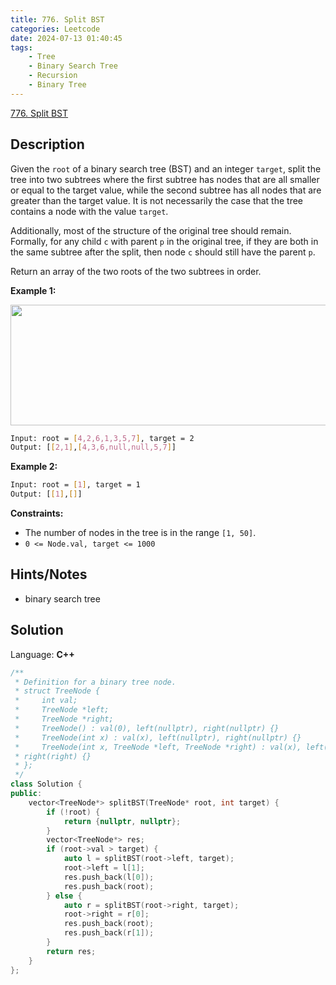 ```yaml
---
title: 776. Split BST
categories: Leetcode
date: 2024-07-13 01:40:45
tags:
    - Tree
    - Binary Search Tree
    - Recursion
    - Binary Tree
---
```


[776. Split BST](https://leetcode.com/problems/split-bst/description/)

## Description

Given the `root` of a binary search tree (BST) and an integer `target`, split the tree into two subtrees where the first subtree has nodes that are all smaller or equal to the target value, while the second subtree has all nodes that are greater than the target value. It is not necessarily the case that the tree contains a node with the value `target`.

Additionally, most of the structure of the original tree should remain. Formally, for any child `c` with parent `p` in the original tree, if they are both in the same subtree after the split, then node `c` should still have the parent `p`.

Return an array of the two roots of the two subtrees in order.

**Example 1:**

<img alt="" src="https://assets.leetcode.com/uploads/2021/06/13/split-tree.jpg" style="width: 600px; height: 193px;">

```bash
Input: root = [4,2,6,1,3,5,7], target = 2
Output: [[2,1],[4,3,6,null,null,5,7]]
```

**Example 2:**

```bash
Input: root = [1], target = 1
Output: [[1],[]]
```

**Constraints:**

- The number of nodes in the tree is in the range `[1, 50]`.
- `0 <= Node.val, target <= 1000`

## Hints/Notes

- binary search tree

## Solution

Language: **C++**

```C++
/**
 * Definition for a binary tree node.
 * struct TreeNode {
 *     int val;
 *     TreeNode *left;
 *     TreeNode *right;
 *     TreeNode() : val(0), left(nullptr), right(nullptr) {}
 *     TreeNode(int x) : val(x), left(nullptr), right(nullptr) {}
 *     TreeNode(int x, TreeNode *left, TreeNode *right) : val(x), left(left),
 * right(right) {}
 * };
 */
class Solution {
public:
    vector<TreeNode*> splitBST(TreeNode* root, int target) {
        if (!root) {
            return {nullptr, nullptr};
        }
        vector<TreeNode*> res;
        if (root->val > target) {
            auto l = splitBST(root->left, target);
            root->left = l[1];
            res.push_back(l[0]);
            res.push_back(root);
        } else {
            auto r = splitBST(root->right, target);
            root->right = r[0];
            res.push_back(root);
            res.push_back(r[1]);
        }
        return res;
    }
};
```
